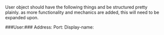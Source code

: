 User object should have the following things and be structured pretty plainly.
as more functionality and mechanics are added, this will need to be expanded upon.

###User:###
Address:
Port:
Display-name:

